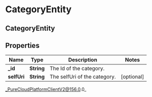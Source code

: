 # CategoryEntity

## CategoryEntity

## Properties

|Name | Type | Description | Notes|
|------------ | ------------- | ------------- | -------------|
| **_id** | **String** | The Id of the category. | |
| **selfUri** | **String** | The selfUri of the category. | [optional] |



_PureCloudPlatformClientV2@156.0.0_
